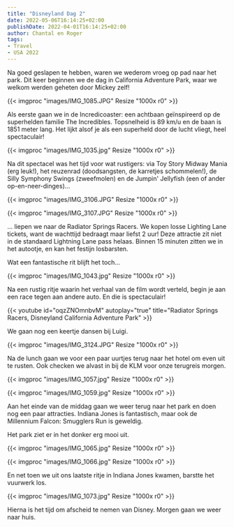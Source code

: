 ```yaml
---
title: "Disneyland Dag 2"
date: 2022-05-06T16:14:25+02:00
publishDate: 2022-04-01T16:14:25+02:00
author: Chantal en Roger
tags:
- Travel
- USA 2022
---
```


Na goed geslapen te hebben, waren we wederom vroeg op pad naar het park. Dit keer beginnen we de dag in California Adventure Park, waar we welkom werden geheten door Mickey zelf!

{{< imgproc "images/IMG_1085.JPG" Resize "1000x r0" >}}

Als eerste gaan we in de Incredicoaster: een achtbaan geïnspireerd op de superhelden familie The Incredibles. Topsnelheid is 89 km/u en de baan is 1851 meter lang. Het lijkt alsof je als een superheld door de lucht vliegt, heel spectaculair!

{{< imgproc "images/IMG_1035.jpg" Resize "1000x r0" >}}

Na dit spectacel was het tijd voor wat rustigers: via Toy Story Midway Mania (erg leuk!), het reuzenrad (doodsangsten, de karretjes schommelen!), de Silly Symphony Swings (zweefmolen) en de Jumpin' Jellyfish (een of ander op-en-neer-dinges)...

{{< imgproc "images/IMG_3106.JPG" Resize "1000x r0" >}}

{{< imgproc "images/IMG_3107.JPG" Resize "1000x r0" >}}

... liepen we naar de Radiator Springs Racers. We kopen losse Lighting Lane tickets, want de wachttijd bedraagt maar liefst 2 uur! Deze attractie zit niet in de standaard Lightning Lane pass helaas. Binnen 15 minuten zitten we in het autootje, en kan het festijn losbarsten.

Wat een fantastische rit blijft het toch...

{{< imgproc "images/IMG_1043.jpg" Resize "1000x r0" >}}

Na een rustig ritje waarin het verhaal van de film wordt verteld, begin je aan een race tegen aan andere auto. En die is spectaculair!

{{< youtube id="oqzZNOmnbvM" autoplay="true" title="Radiator Springs Racers, Disneyland California Adventure Park" >}}

We gaan nog een keertje dansen bij Luigi.

{{< imgproc "images/IMG_3124.JPG" Resize "1000x r0" >}}

Na de lunch gaan we voor een paar uurtjes terug naar het hotel om even uit te rusten. Ook checken we alvast in bij de KLM voor onze terugreis morgen.

{{< imgproc "images/IMG_1057.jpg" Resize "1000x r0" >}}

{{< imgproc "images/IMG_1059.jpg" Resize "1000x r0" >}}

Aan het einde van de middag gaan we weer terug naar het park en doen nog een paar attracties. Indiana Jones is fantastisch, maar ook de Millennium Falcon: Smugglers Run is geweldig.

Het park ziet er in het donker erg mooi uit.

{{< imgproc "images/IMG_1065.jpg" Resize "1000x r0" >}}

{{< imgproc "images/IMG_1066.jpg" Resize "1000x r0" >}}

En net toen we uit ons laatste ritje in Indiana Jones kwamen, barstte het vuurwerk los.

{{< imgproc "images/IMG_1073.jpg" Resize "1000x r0" >}}

Hierna is het tijd om afscheid te nemen van Disney. Morgen gaan we weer naar huis.